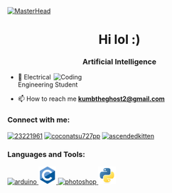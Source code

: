 [![MasterHead](https://gifdb.com/images/high/anime-glittery-blue-sky-bbxetmsyq2tpr5cq.gif)](https://ridwanenam.godaddysites.com/)

<h1 align="center">Hi lol :)</h1>
<h3 align="center">Artificial Intelligence</h3>

<img align="right" alt="Coding" width="400" src="https://cdn.dribbble.com/users/1162077/screenshots/3848914/programmer.gif">

- 🌱 Electrical Engineering Student

- 📫 How to reach me **kumbtheghost2@gmail.com**

<h3 align="left">Connect with me:</h3>
<p align="left">
<a href="https://stackoverflow.com/users/23221961" target="blank"><img align="center" src="https://raw.githubusercontent.com/rahuldkjain/github-profile-readme-generator/master/src/images/icons/Social/stack-overflow.svg" alt="23221961" height="30" width="40" /></a>
<a href="https://instagram.com/coconatsu727pp" target="blank"><img align="center" src="https://raw.githubusercontent.com/rahuldkjain/github-profile-readme-generator/master/src/images/icons/Social/instagram.svg" alt="coconatsu727pp" height="30" width="40" /></a>
<a href="https://www.youtube.com/@AscendedKitten" target="blank"><img align="center" src="https://raw.githubusercontent.com/rahuldkjain/github-profile-readme-generator/master/src/images/icons/Social/youtube.svg" alt="ascendedkitten" height="30" width="40" /></a>
</p>

<h3 align="left">Languages and Tools:</h3>
<p height="40"/> 
</a> 
<a href="https://www.arduino.cc/" target="_blank" rel="noreferrer"> <img src="https://cdn.worldvectorlogo.com/logos/arduino-1.svg" alt="arduino" width="40" height="40"/> </a>
<a href="https://www.cprogramming.com/" target="_blank" rel="noreferrer"> <img src="https://raw.githubusercontent.com/devicons/devicon/master/icons/c/c-original.svg" alt="c" width="40" height="40"/> </a>  
<a href="https://www.photoshop.com/en" target="_blank" rel="noreferrer"> <img src="https://upload.wikimedia.org/wikipedia/commons/a/af/Adobe_Photoshop_CC_icon.svg" alt="photoshop" width="40" height="40"/> </a> 
<a href="https://www.python.org" target="_blank" rel="noreferrer"> <img src="https://raw.githubusercontent.com/devicons/devicon/master/icons/python/python-original.svg" alt="python" width="40" height="40"/> 
</p>
